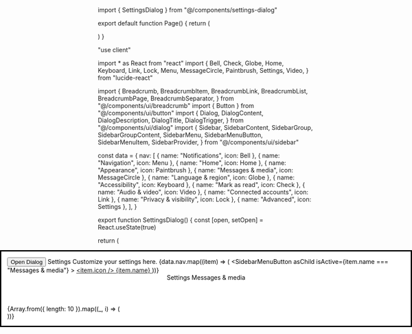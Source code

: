import { SettingsDialog } from "@/components/settings-dialog"

export default function Page() {
  return (
    <div className="flex h-svh items-center justify-center">
      <SettingsDialog />
    </div>
  )
}


"use client"

import * as React from "react"
import {
  Bell,
  Check,
  Globe,
  Home,
  Keyboard,
  Link,
  Lock,
  Menu,
  MessageCircle,
  Paintbrush,
  Settings,
  Video,
} from "lucide-react"

import {
  Breadcrumb,
  BreadcrumbItem,
  BreadcrumbLink,
  BreadcrumbList,
  BreadcrumbPage,
  BreadcrumbSeparator,
} from "@/components/ui/breadcrumb"
import { Button } from "@/components/ui/button"
import {
  Dialog,
  DialogContent,
  DialogDescription,
  DialogTitle,
  DialogTrigger,
} from "@/components/ui/dialog"
import {
  Sidebar,
  SidebarContent,
  SidebarGroup,
  SidebarGroupContent,
  SidebarMenu,
  SidebarMenuButton,
  SidebarMenuItem,
  SidebarProvider,
} from "@/components/ui/sidebar"

const data = {
  nav: [
    { name: "Notifications", icon: Bell },
    { name: "Navigation", icon: Menu },
    { name: "Home", icon: Home },
    { name: "Appearance", icon: Paintbrush },
    { name: "Messages & media", icon: MessageCircle },
    { name: "Language & region", icon: Globe },
    { name: "Accessibility", icon: Keyboard },
    { name: "Mark as read", icon: Check },
    { name: "Audio & video", icon: Video },
    { name: "Connected accounts", icon: Link },
    { name: "Privacy & visibility", icon: Lock },
    { name: "Advanced", icon: Settings },
  ],
}

export function SettingsDialog() {
  const [open, setOpen] = React.useState(true)

  return (
    <Dialog open={open} onOpenChange={setOpen}>
      <DialogTrigger asChild>
        <Button size="sm">Open Dialog</Button>
      </DialogTrigger>
      <DialogContent className="overflow-hidden p-0 md:max-h-[500px] md:max-w-[700px] lg:max-w-[800px]">
        <DialogTitle className="sr-only">Settings</DialogTitle>
        <DialogDescription className="sr-only">
          Customize your settings here.
        </DialogDescription>
        <SidebarProvider className="items-start">
          <Sidebar collapsible="none" className="hidden md:flex">
            <SidebarContent>
              <SidebarGroup>
                <SidebarGroupContent>
                  <SidebarMenu>
                    {data.nav.map((item) => (
                      <SidebarMenuItem key={item.name}>
                        <SidebarMenuButton
                          asChild
                          isActive={item.name === "Messages & media"}
                        >
                          <a href="#">
                            <item.icon />
                            <span>{item.name}</span>
                          </a>
                        </SidebarMenuButton>
                      </SidebarMenuItem>
                    ))}
                  </SidebarMenu>
                </SidebarGroupContent>
              </SidebarGroup>
            </SidebarContent>
          </Sidebar>
          <main className="flex h-[480px] flex-1 flex-col overflow-hidden">
            <header className="flex h-16 shrink-0 items-center gap-2 transition-[width,height] ease-linear group-has-data-[collapsible=icon]/sidebar-wrapper:h-12">
              <div className="flex items-center gap-2 px-4">
                <Breadcrumb>
                  <BreadcrumbList>
                    <BreadcrumbItem className="hidden md:block">
                      <BreadcrumbLink href="#">Settings</BreadcrumbLink>
                    </BreadcrumbItem>
                    <BreadcrumbSeparator className="hidden md:block" />
                    <BreadcrumbItem>
                      <BreadcrumbPage>Messages & media</BreadcrumbPage>
                    </BreadcrumbItem>
                  </BreadcrumbList>
                </Breadcrumb>
              </div>
            </header>
            <div className="flex flex-1 flex-col gap-4 overflow-y-auto p-4 pt-0">
              {Array.from({ length: 10 }).map((_, i) => (
                <div
                  key={i}
                  className="bg-muted/50 aspect-video max-w-3xl rounded-xl"
                />
              ))}
            </div>
          </main>
        </SidebarProvider>
      </DialogContent>
    </Dialog>
  )
}
